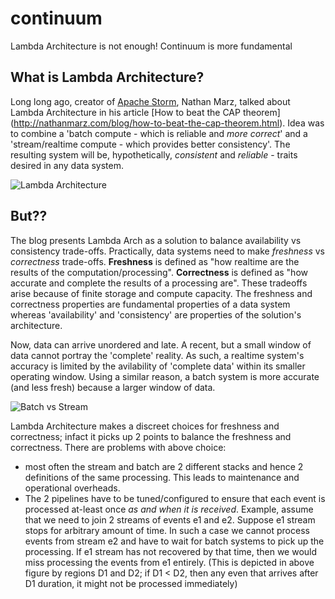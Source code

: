 # continuum
Lambda Architecture is not enough! Continuum is more fundamental

## What is Lambda Architecture?
Long long ago, creator of [Apache Storm](http://storm.apache.org/index.html "Apache Storm"), Nathan Marz, talked about Lambda Architecture in his article [How to beat the CAP theorem] (http://nathanmarz.com/blog/how-to-beat-the-cap-theorem.html). Idea was to combine a 'batch compute - which is reliable and *more correct*' and a 'stream/realtime compute - which provides better consistency'. The resulting system will be, hypothetically, *consistent* and *reliable* - traits desired in any data system.

![Lambda Architecture](http://nathanmarz.com/storage/batch_realtime_example.png?__SQUARESPACE_CACHEVERSION=1318379033834)

## But??
The blog presents Lambda Arch as a solution to balance availability vs consistency trade-offs. Practically, data systems need to make *freshness* vs *correctness* trade-offs. **Freshness** is defined as "how realtime are the results of the computation/processing". **Correctness** is defined as "how accurate and complete the results of a processing are". These tradeoffs arise because of finite storage and compute capacity. The freshness and correctness properties are fundamental properties of a data system whereas 'availability' and 'consistency' are properties of the solution's architecture. 

Now, data can arrive unordered and late. A recent, but a small window of data cannot portray the 'complete' reality. As such, a realtime system's accuracy is limited by the avilability of 'complete data' within its smaller operating window. Using a similar reason, a batch system is more accurate (and less fresh) because a larger window of data.

![Batch vs Stream]()

Lambda Architecture makes a discreet choices for freshness and correctness; infact it picks up 2 points to balance the freshness and correctness. There are problems with above choice:
* most often the stream and batch are 2 different stacks and hence 2 definitions of the same processing. This leads to maintenance and operational overheads.
* The 2 pipelines have to be tuned/configured to ensure that each event is processed at-least once *as and when it is received*. Example, assume that we need to join 2 streams of events e1 and e2. Suppose e1 stream stops for arbitrary amount of time. In such a case we cannot process events from stream e2 and have to wait for batch systems to pick up the processing. If e1 stream has not recovered by that time, then we would miss processing the events from e1 entirely. (This is depicted in above figure by regions D1 and D2; if D1 < D2, then any even that arrives after D1 duration, it might not be processed immediately)




